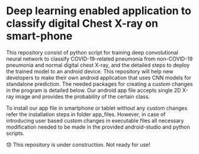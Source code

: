 # Deep learning enabled application to classify digital Chest X-ray on smart-phone

This repository consist of python script for training deep convolutional neural network to classify COVID-19-related pneumonia from non-COVID-19 pneumonia and normal digital chest X-ray, and the detailed steps to deploy the trained model to an android device. This repository will help new developers to make their own android application that uses CNN models for standalone prediction. The needed packages for creating a custom changes in the program is detailed below. Our android app file accepts single 2D X-ray image and provides the probability of the certain class.


To install our app file in smartphone or tablet without any custom changes refer the installation steps in folder app_files. However, in case of introducing user based custom changes in executable files all necessary modification needed to be made in the provided android-studio and python scripts.


:disappointed: This repository is under construction. Not ready for use!

